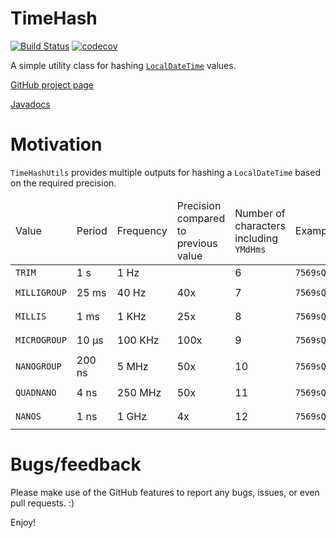 # TimeHash

[![Build Status](https://travis-ci.org/h-j-k/timehash.svg?branch=master)](https://travis-ci.org/h-j-k/timehash) 
[![codecov](https://codecov.io/gh/h-j-k/timehash/branch/master/graph/badge.svg)](https://codecov.io/gh/h-j-k/timehash)

A simple utility class for hashing [`LocalDateTime`][1] values.

[GitHub project page](https://github.com/h-j-k/timehash)

[Javadocs](https://h-j-k.github.io/timehash/javadoc)

# Motivation

`TimeHashUtils` provides multiple outputs for hashing a `LocalDateTime` based on the required precision.

 <table summary="Value description">
    <thead>
        <tr>
            <td>Value</td>
            <td>Period</td>
            <td>Frequency</td>
            <td>Precision compared to previous value</td>
            <td>Number of characters including <code>YMdHms</code></td>
            <td>Example</td>
            <td><code>LocalDateTime</code> value</td>
        </tr>
    </thead>
    <tbody>
        <tr>
            <td><code>TRIM</code></td>
            <td>1 s</td>
            <td>1 Hz</td>
            <td>&nbsp;</td>
            <td>6</td>
            <td><code>7569sQ</code></td>
            <td><code>2017-01-02T03:45:06</code></td>
        </tr>
        <tr>
            <td><code>MILLIGROUP</code></td>
            <td>25 ms</td>
            <td>40 Hz</td>
            <td>40x</td>
            <td>7</td>
            <td><code>7569sQg</code></td>
            <td><code>2017-01-02T03:45:06.775</code></td>
        </tr>
        <tr>
            <td><code>MILLIS</code></td>
            <td>1 ms</td>
            <td>1 KHz</td>
            <td>25x</td>
            <td>8</td>
            <td><code>7569sQNT</code></td>
            <td><code>2017-01-02T03:45:06.789</code></td>
        </tr>
        <tr>
            <td><code>MICROGROUP</code></td>
            <td>10 μs</td>
            <td>100 KHz</td>
            <td>100x</td>
            <td>9</td>
            <td><code>7569sQkHn</code></td>
            <td><code>2017-01-02T03:45:06.789010</code></td>
        </tr>
        <tr>
            <td><code>NANOGROUP</code></td>
            <td>200 ns</td>
            <td>5 MHz</td>
            <td>50x</td>
            <td>10</td>
            <td><code>7569sQlhJn</code></td>
            <td><code>2017-01-02T03:45:06.789012200</code></td>
        </tr>
        <tr>
            <td><code>QUADNANO</code></td>
            <td>4 ns</td>
            <td>250 MHz</td>
            <td>50x</td>
            <td>11</td>
            <td><code>7569sQnCdML</code></td>
            <td><code>2017-01-02T03:45:06.789012344</code></td>
        </tr>
        <tr>
            <td><code>NANOS</code></td>
            <td>1 ns</td>
            <td>1 GHz</td>
            <td>4x</td>
            <td>12</td>
            <td><code>7569sQ78fTKF</code></td>
            <td><code>2017-01-02T03:45:06.789012345</code></td>
        </tr>
    </tbody>
 </table>

# Bugs/feedback

Please make use of the GitHub features to report any bugs, issues, or even pull requests. :)

Enjoy!

[1]: https://docs.oracle.com/javase/8/docs/api/java/time/LocalDateTime.html